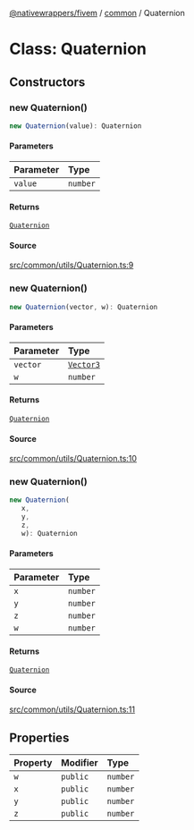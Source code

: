 [@nativewrappers/fivem](../../README.md) / [common](../README.md) / Quaternion

# Class: Quaternion

## Constructors

### new Quaternion()

```ts
new Quaternion(value): Quaternion
```

#### Parameters

| Parameter | Type |
| :------ | :------ |
| `value` | `number` |

#### Returns

[`Quaternion`](Quaternion.md)

#### Source

[src/common/utils/Quaternion.ts:9](https://github.com/nativewrappers/fivem/blob/dc30be651dd1d99507081f19ee3707fad2d3aa44/src/common/utils/Quaternion.ts#L9)

### new Quaternion()

```ts
new Quaternion(vector, w): Quaternion
```

#### Parameters

| Parameter | Type |
| :------ | :------ |
| `vector` | [`Vector3`](Vector3.md) |
| `w` | `number` |

#### Returns

[`Quaternion`](Quaternion.md)

#### Source

[src/common/utils/Quaternion.ts:10](https://github.com/nativewrappers/fivem/blob/dc30be651dd1d99507081f19ee3707fad2d3aa44/src/common/utils/Quaternion.ts#L10)

### new Quaternion()

```ts
new Quaternion(
   x, 
   y, 
   z, 
   w): Quaternion
```

#### Parameters

| Parameter | Type |
| :------ | :------ |
| `x` | `number` |
| `y` | `number` |
| `z` | `number` |
| `w` | `number` |

#### Returns

[`Quaternion`](Quaternion.md)

#### Source

[src/common/utils/Quaternion.ts:11](https://github.com/nativewrappers/fivem/blob/dc30be651dd1d99507081f19ee3707fad2d3aa44/src/common/utils/Quaternion.ts#L11)

## Properties

| Property | Modifier | Type |
| :------ | :------ | :------ |
| `w` | `public` | `number` |
| `x` | `public` | `number` |
| `y` | `public` | `number` |
| `z` | `public` | `number` |
